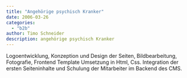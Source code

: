 ```yaml
---
title: "Angehörige psychisch Kranker"
date: 2006-03-26
categories: 
  - "b2b"
author: Timo Schneider
description: angehörige psychisch Kranker
---
```


Logoentwicklung, Konzeption und Design der Seiten, Bildbearbeitung, Fotografie, Frontend Template Umsetzung in Html, Css. Integration der ersten Seiteninhalte und Schulung der Mitarbeiter im Backend des CMS.
